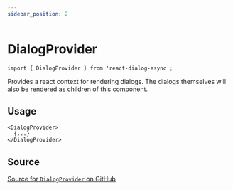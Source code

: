 ```yaml
---
sidebar_position: 2
---
```


# DialogProvider
```tsx
import { DialogProvider } from 'react-dialog-async';
```
Provides a react context for rendering dialogs. The dialogs themselves will also be rendered as children of this component.

## Usage
```tsx
<DialogProvider>
  {...}
</DialogProvider>
```

## Source
[Source for `DialogProvider` on GitHub](https://github.com/a16n-dev/react-dialog-async/blob/main/src/DialogProvider/DialogProvider.tsx)

